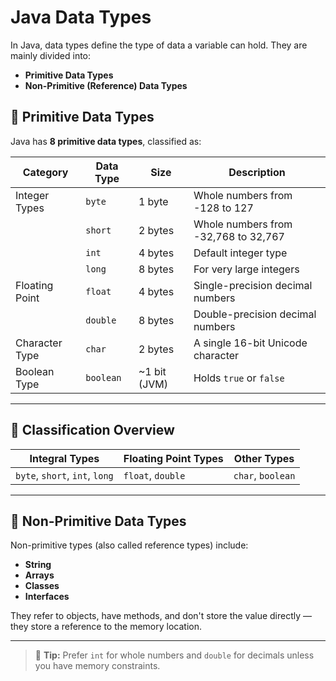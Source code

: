 # Java Data Types

In Java, data types define the type of data a variable can hold. They are mainly divided into:

- **Primitive Data Types**
- **Non-Primitive (Reference) Data Types**


## 🔹 Primitive Data Types

Java has **8 primitive data types**, classified as:

| **Category**       | **Data Type** | **Size**       | **Description**                      |
|--------------------|---------------|----------------|--------------------------------------|
| Integer Types      | `byte`        | 1 byte         | Whole numbers from -128 to 127       |
|                    | `short`       | 2 bytes        | Whole numbers from -32,768 to 32,767 |
|                    | `int`         | 4 bytes        | Default integer type                 |
|                    | `long`        | 8 bytes        | For very large integers              |
| Floating Point     | `float`       | 4 bytes        | Single-precision decimal numbers     |
|                    | `double`      | 8 bytes        | Double-precision decimal numbers     |
| Character Type     | `char`        | 2 bytes        | A single 16-bit Unicode character    |
| Boolean Type       | `boolean`     | ~1 bit (JVM)   | Holds `true` or `false`              |

---

## 🔸 Classification Overview

| **Integral Types**     | **Floating Point Types** | **Other Types**    |
|------------------------|--------------------------|--------------------|
| `byte`, `short`, `int`, `long` | `float`, `double`           | `char`, `boolean`     |

---

## 🔹 Non-Primitive Data Types

Non-primitive types (also called reference types) include:

- **String**
- **Arrays**
- **Classes**
- **Interfaces**

They refer to objects, have methods, and don't store the value directly — they store a reference to the memory location.

---

> 🧠 **Tip:** Prefer `int` for whole numbers and `double` for decimals unless you have memory constraints.
